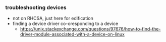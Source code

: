 ### troubleshooting devices

* not on RHCSA, just here for edification
* finding a device driver co-oresponding to a device
    * https://unix.stackexchange.com/questions/97676/how-to-find-the-driver-module-associated-with-a-device-on-linux
